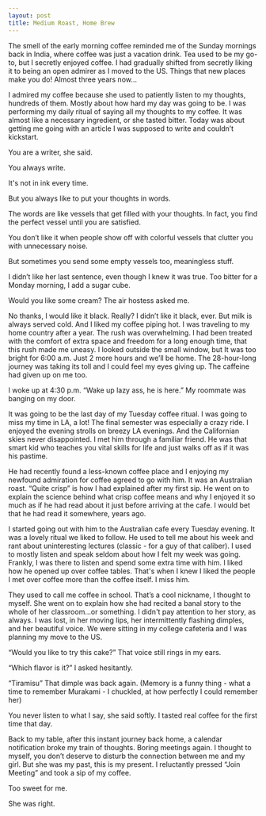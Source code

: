 ```yaml
---
layout: post
title: Medium Roast, Home Brew
---
```


The smell of the early morning coffee reminded me of the Sunday mornings back in India, where coffee was just a vacation drink. Tea used to be my go-to, but I secretly enjoyed coffee. I had gradually shifted from secretly liking it to being an open admirer as I moved to the US. Things that new places make you do! Almost three years now… 

I admired my coffee because she used to patiently listen to my thoughts, hundreds of them. Mostly about how hard my day was going to be. I was performing my daily ritual of saying all my thoughts to my coffee. It was almost like a necessary ingredient, or she tasted bitter. Today was about getting me going with an article I was supposed to write and couldn’t kickstart.

You are a writer, she said. 

You always write.

It's not in ink every time. 

But you always like to put your thoughts in words. 

The words are like vessels that get filled with your thoughts. In fact, you find the perfect vessel until you are satisfied. 

You don’t like it when people show off with colorful vessels that clutter you with unnecessary noise.

But sometimes you send some empty vessels too, meaningless stuff. 

I didn’t like her last sentence, even though I knew it was true. Too bitter for a Monday morning, I add a sugar cube.

Would you like some cream? The air hostess asked me. 

No thanks, I would like it black. Really? I didn’t like it black, ever. But milk is always served cold. And I liked my coffee piping hot. I was traveling to my home country after a year. The rush was overwhelming. I had been treated with the comfort of extra space and freedom for a long enough time, that this rush made me uneasy. I looked outside the small window, but It was too bright for 6:00 a.m. Just 2 more hours and we’ll be home. The 28-hour-long journey was taking its toll and I could feel my eyes giving up. The caffeine had given up on me too.

I woke up at 4:30 p.m. “Wake up lazy ass, he is here.” My roommate was banging on my door.

 It was going to be the last day of my Tuesday coffee ritual. I was going to miss my time in LA, a lot! The final semester was especially a crazy ride. I enjoyed the evening strolls on breezy LA evenings. And the Californian skies never disappointed. I met him through a familiar friend. He was that smart kid who teaches you vital skills for life and just walks off as if it was his pastime. 

He had recently found a less-known coffee place and I enjoying my newfound admiration for coffee agreed to go with him. It was an Australian roast. “Quite crisp” is how I had explained after my first sip. He went on to explain the science behind what crisp coffee means and why I enjoyed it so much as if he had read about it just before arriving at the cafe. I would bet that he had read it somewhere, years ago.

I started going out with him to the Australian cafe every Tuesday evening. It was a lovely ritual we liked to follow. He used to tell me about his week and rant about uninteresting lectures (classic - for a guy of that caliber). I used to mostly listen and speak seldom about how I felt my week was going. Frankly, I was there to listen and spend some extra time with him. I liked how he opened up over coffee tables. That's when I knew I liked the people I met over coffee more than the coffee itself. I miss him.

They used to call me coffee in school. That’s a cool nickname, I thought to myself. She went on to explain how she had recited a banal story to the whole of her classroom…or something. I didn't pay attention to her story, as always. I was lost, in her moving lips, her intermittently flashing dimples, and her beautiful voice. We were sitting in my college cafeteria and I was planning my move to the US.

“Would you like to try this cake?” That voice still rings in my ears.

“Which flavor is it?” I asked hesitantly. 

“Tiramisu” That dimple was back again. (Memory is a funny thing - what a time to remember Murakami - I chuckled, at how perfectly I could remember her)

You never listen to what I say, she said softly. I tasted real coffee for the first time that day.

Back to my table, after this instant journey back home, a calendar notification broke my train of thoughts. Boring meetings again. I thought to myself, you don’t deserve to disturb the connection between me and my girl. But she was my past, this is my present. I reluctantly pressed “Join Meeting” and took a sip of my coffee. 

Too sweet for me.

She was right.